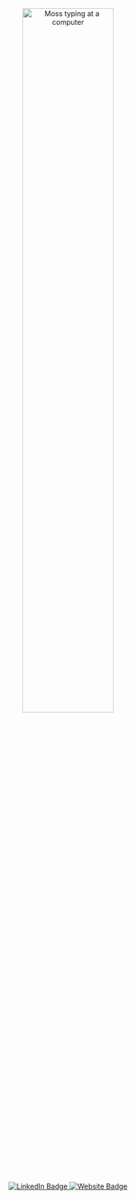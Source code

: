 <div id="header" align="center">
  <img src="https://media.giphy.com/media/1C8bHHJturSx2/giphy.gif" width="60%" alt="Moss typing at a computer"/>
  <div id="badges">
    <a href="https://www.linkedin.com/in/trevor-depew/">
      <img src="https://img.shields.io/badge/LinkedIn-blue?logo=linkedin&logoColor=white&style=for-the-badge" alt="LinkedIn Badge"/>
    </a>
    <a href="https://trevordepew.com">
      <img src="https://img.shields.io/badge/TrevorDePew-portfolio-brightgreen&style=for-the-badge" alt="Website Badge"/>
    </a>
    </a>
  </div>
</div>


<!--
**tdep/tdep** is a ✨ _special_ ✨ repository because its `README.md` (this file) appears on your GitHub profile.

Here are some ideas to get you started:

- 🔭 I’m currently working on ...
- 🌱 I’m currently learning ...
- 👯 I’m looking to collaborate on ...
- 🤔 I’m looking for help with ...
- 💬 Ask me about ...
- 📫 How to reach me: ...
- 😄 Pronouns: ...
- ⚡ Fun fact: ...
-->

